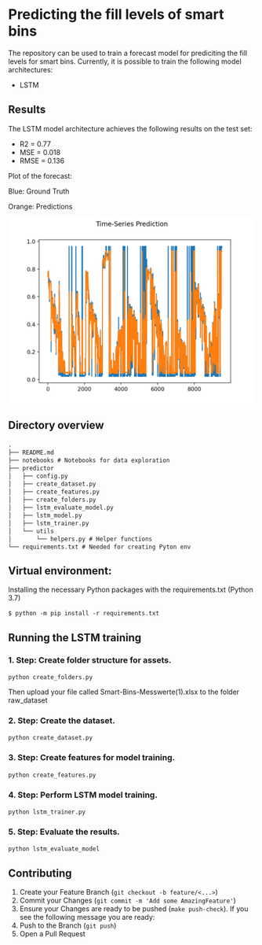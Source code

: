 # Predicting the fill levels of smart bins

The repository can be used to train a forecast model for prediciting the fill levels for smart bins. Currently, it is possible to train the following model architectures:
- LSTM

## Results

The LSTM model architecture achieves the following results on the test set:

- R2 = 0.77
- MSE = 0.018
- RMSE = 0.136

Plot of the forecast:

Blue: Ground Truth

Orange: Predictions

![Screenshot](forecast.png)

## Directory overview
```
.
├── README.md
├── notebooks # Notebooks for data exploration
├── predictor
│   ├── config.py
│   ├── create_dataset.py
│   ├── create_features.py
│   ├── create_folders.py
│   ├── lstm_evaluate_model.py
│   ├── lstm_model.py
│   ├── lstm_trainer.py
│   └── utils
│       └── helpers.py # Helper functions
└── requirements.txt # Needed for creating Pyton env
```

## Virtual environment: 
Installing the necessary Python packages with the requirements.txt (Python 3.7)
```
$ python -m pip install -r requirements.txt
```
## Running the LSTM training

### 1. Step: Create folder structure for assets.

```
python create_folders.py
```
Then upload your file called Smart-Bins-Messwerte(1).xlsx to the folder raw_dataset
### 2. Step: Create the dataset.

```
python create_dataset.py
```
### 3. Step: Create features for model training.

```
python create_features.py
```
### 4. Step: Perform LSTM model training.

```
python lstm_trainer.py
```
### 5. Step: Evaluate the results.

```
python lstm_evaluate_model
```
## Contributing

1. Create your Feature Branch (`git checkout -b feature/<...>`)
2. Commit your Changes (`git commit -m 'Add some AmazingFeature'`)
3. Ensure your Changes are ready to be pushed (`make push-check`). If you see the following message you are ready:
4. Push to the Branch (`git push`)
5. Open a Pull Request